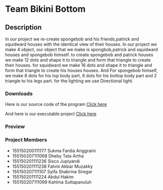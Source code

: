 # Team Bikini Bottom

## Description

In our project we re-create spongebob  and his friends,patrick and squidward houses with the identical view of their houses. In our project we make 4 object, our object that we make is spongbob,patrick and squidward houses and spongebob himself. to create spongebob and patrick houses we make 12 dots and shape it to triangle and form that triangle to create their houses. for squidward we make 16 dots and shape it to triangle and form that triangle to create his houses houses. And For spongebob himself, we make 8 dots for his top body part, 8 dots for his bottop body part and 2 triangle to his legs part. for the lighting we use Directional light.

### Downloads

Here is our source code of the program [Click here](https://github.com/timprojekgkv/BikiniButtom3D) 

And here is our executable project [Click here](https://drive.google.com/open?id=1D_gk9ubJ2MuX2a2ApZf7vIuLve4a9yKC)
 
### Preview



### Project Members

- 155150200111177 Sukma Fardia Anggraini
- 155150207111068 Dheby Tata Artha
- 155150201111236 Sisco Jupiyandi
- 155150201111238 Fahmi Akbar Muzakky
- 155150207111107 Syifa Shabrina Siregar
- 155150201111224 Abdul Hakim
- 155150207111099 Kahlma Suttapanuluh

